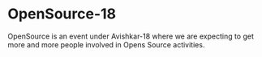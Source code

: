 # OpenSource-18
OpenSource is an event under Avishkar-18 where we are expecting to get more and more people involved in Opens Source activities.
